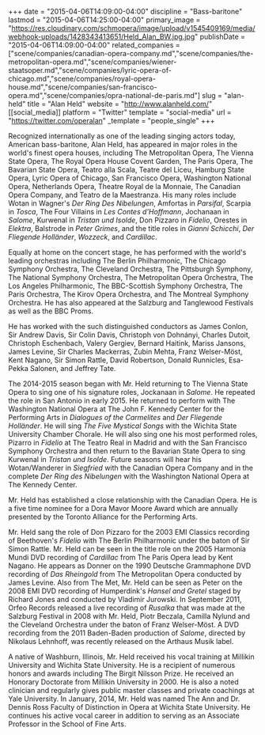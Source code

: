 +++
date = "2015-04-06T14:09:00-04:00"
discipline = "Bass-baritone"
lastmod = "2015-04-06T14:25:00-04:00"
primary_image = "https://res.cloudinary.com/schmopera/image/upload/v1545409169/media/webhook-uploads/1428343413651/Held_Alan_BW.jpg.jpg"
publishDate = "2015-04-06T14:09:00-04:00"
related_companies = ["scene/companies/canadian-opera-company.md","scene/companies/the-metropolitan-opera.md","scene/companies/wiener-staatsoper.md","scene/companies/lyric-opera-of-chicago.md","scene/companies/royal-opera-house.md","scene/companies/san-francisco-opera.md","scene/companies/opra-national-de-paris.md"]
slug = "alan-held"
title = "Alan Held"
website = "http://www.alanheld.com/"
[[social_media]]
platform = "Twitter"
template = "social-media"
url = "https://twitter.com/operalan"
_template = "people_single"
+++

<p>
	Recognized internationally as one of the leading singing actors today, American bass-baritone, Alan Held, has appeared in major roles in the world's finest opera houses, including The Metropolitan Opera, The Vienna State Opera, The Royal Opera House Covent Garden, The Paris Opera, The Bavarian State Opera, Teatro alla Scala, Teatre del Liceu, Hamburg State Opera, Lyric Opera of Chicago, San Francisco Opera, Washington National Opera, Netherlands Opera, Theatre Royal de la Monnaie, The Canadian Opera Company, and Teatro de la Maestranza. His many roles include Wotan in Wagner's <em>Der Ring Des Nibelungen</em>, Amfortas in <em>Parsifal</em>, Scarpia in <em>Tosca</em>, The Four Villains in <em>Les Contes d'Hoffmann</em>, Jochanaan in <em>Salome</em>, Kurwenal in <em>Tristan und Isolde</em>, Don Pizzaro in <em>Fidelio</em>, Orestes in <em>Elektra</em>, Balstrode in <em>Peter Grimes</em>, and the title roles in <em>Gianni Schicchi</em>, <em>Der Fliegende Holländer</em>, <em>Wozzeck</em>, and <em>Cardillac</em>.
</p>
<p>
	Equally at home on the concert stage, he has performed with the world's leading orchestras including The Berlin Philharmonic, The Chicago Symphony Orchestra, The Cleveland Orchestra, The Pittsburgh Symphony, The National Symphony Orchestra, The Metropolitan Opera Orchestra, The Los Angeles Philharmonic, The BBC-Scottish Symphony Orchestra, The Paris Orchestra, The Kirov Opera Orchestra, and The Montreal Symphony Orchestra. He has also appeared at the Salzburg and Tanglewood Festivals as well as the BBC Proms.
</p>
<p>
	He has worked with the such distinguished conductors as James Conlon, Sir Andrew Davis, Sir Colin Davis, Christoph von Dohnányi, Charles Dutoit, Christoph Eschenbach, Valery Gergiev, Bernard Haitink, Mariss Jansons, James Levine, Sir Charles Mackerras, Zubin Mehta, Franz Welser-Möst, Kent Nagano, Sir Simon Rattle, David Robertson, Donald Runnicles, Esa-Pekka Salonen, and Jeffrey Tate.
</p>
<p>
	The 2014-2015 season began with Mr. Held returning to The Vienna State Opera to sing one of his signature roles, Jockanaan in <em>Salome</em>. He repeated the role in San Antonio in early 2015. He returned to perform with The Washington National Opera at The John F. Kennedy Center for the Performing Arts in <em>Dialogues of the Carmelites</em> and <em>Der Fliegende Holländer</em>. He will sing <em>The Five Mystical Songs</em> with the Wichita State University Chamber Chorale. He will also sing one his most performed roles, Pizarro in <em>Fidelio</em> at The Teatro Real in Madrid and with the San Francisco Symphony Orchestra and then return to the Bavarian State Opera to sing Kurwenal in <em>Tristan und Isolde</em>. Future seasons will hear his Wotan/Wanderer in <em>Siegfried</em> with the Canadian Opera Company and in the complete <em>Der Ring des Nibelungen</em> with the Washington National Opera at The Kennedy Center.
</p>
<p>
	Mr. Held has established a close relationship with the Canadian Opera. He is a five time nominee for a Dora Mavor Moore Award which are annually presented by the Toronto Alliance for the Performing Arts.
</p>
<p>
	Mr. Held sang the role of Don Pizzaro for the 2003 EMI Classics recording of Beethoven's <em>Fidelio</em> with The Berlin Philharmonic under the baton of Sir Simon Rattle. Mr. Held can be seen in the title role on the 2005 Harmonia Mundi DVD recording of <em>Cardillac</em> from The Paris Opera lead by Kent Nagano. He appears as Donner on the 1990 Deutsche Grammaphone DVD recording of <em>Das Rheingold</em> from The Metropolitan Opera conducted by James Levine. Also from The Met, Mr. Held can be seen as Peter on the 2008 EMI DVD recording of Humperdink's <em>Hansel and Gretel</em> staged by Richard Jones and conducted by Vladimir Jurowski. In September 2011, Orfeo Records released a live recording of <em>Rusalka</em> that was made at the Salzburg Festival in 2008 with Mr. Held, Piotr Beczala, Camilla Nylund and the Cleveland Orchestra under the baton of Franz Welser-Möst. A DVD recording from the 2011 Baden-Baden production of <em>Salome</em>, directed by Nikolaus Lehnhoff, was recently released on the Arthaus Musik label.
</p>
<p>
	A native of Washburn, Illinois, Mr. Held received his vocal training at Millikin University and Wichita State University. He is a recipient of numerous honors and awards including The Birgit Nilsson Prize. He received an Honorary Doctorate from Millikin University in 2000. He is also a noted clinician and regularly gives public master classes and private coachings at Yale University. In January, 2014, Mr. Held was named The Ann and Dr. Dennis Ross Faculty of Distinction in Opera at Wichita State University. He continues his active vocal career in addition to serving as an Associate Professor in the School of Fine Arts.<br>
</p>
